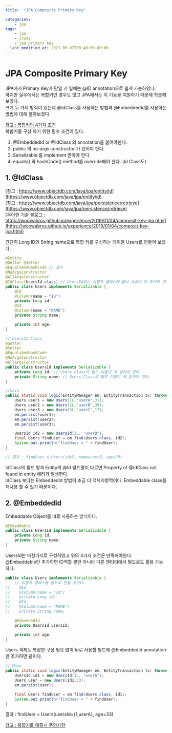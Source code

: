 ```yaml
---
title:  "JPA Composite Primary Key"

categories:
	- jpa
tags:
	- jpa
	- study
	- jpa primary key
  last_modified_at: 2021-05-02T00:40:00-00:00
---
```


# JPA Composite Primary Key
JPA에서 Primary Key가 단일 키 일때는 @ID annotation으로 쉽게 가능하였다.   
하지만 실무에서는 복합키인 경우도 많고 JPA에서는 이 기능을 지원하기 때문에 학습해 보았다.   
크게 두 가지 방식이 있는데 @IdClass를 사용하는 방법과 @EmbeddedId를 사용하는 방법에 대해 알아보겠다.   

[참고 : 복합키의 4가지 조건 ](https://www.programmergirl.com/jpa-hibernate-identifiers/)   
복합키를 구성 하기 위한 필수 조건이 있다.   
1. @EmbeddedId or @IdClass 의 annotation을 붙여야한다.
2. public 의 no-args constructor 가 있어야 한다.
3. Serializable 를 implement 받아야 한다.
4. equals() 와 hashCode() method를 override해야 한다. (Id Class도)

## 1. @IdClass 
[참고 : https://www.objectdb.com/java/jpa/entity/id](https://www.objectdb.com/java/jpa/entity/id)   
[참고 : https://www.objectdb.com/java/jpa/persistence/retrieve](https://www.objectdb.com/java/jpa/persistence/retrieve)    
[우아한 기술 블로그 : https://woowabros.github.io/experience/2019/01/04/composit-key-jpa.html](https://woowabros.github.io/experience/2019/01/04/composit-key-jpa.html)    

간단히 Long ID와 String name으로 복합 키를 구성하는 테이블 Users를 만들어 보겠다.    
```java
@Entity
@Getter @Setter
@EqualsAndHashCode // 필수
@NoArgsConstructor
@AllArgsConstructor
@IdClass(UsersId.class) // UsersId라는 식별자 클래스에 @Id 속성이 다 있어야 한다.
public class Users implements Serializable {
    @Id
    @Column(name = "ID")
    private Long id;
    @Id
    @Column(name = "NAME")
    private String name;

    private int age;
}

// UsersId Class
@Getter
@Setter
@EqualsAndHashCode
@NoArgsConstructor
@AllArgsConstructor
public class UsersId implements Serializable {
    private Long id; // Users Class의 필드 이름이 꼭 같아야 한다.
    private String name; // Users Class의 필드 이름이 꼭 같아야 한다.
}

//main
public static void logic(EntityManager em, EntityTransaction tx) throws Exception {
    Users user1 = new Users(1L,"userA",31);
    Users user2 = new Users(2L,"userB",39);
    Users user3 = new Users(3L,"userC",17);
    em.persist(user1);
    em.persist(user2);
    em.persist(user3);

    UsersId id2 = new UsersId(2L, "userB");
    final Users findUser = em.find(Users.class, id2);
    System.out.println("findUser = " + findUser);
}

// 결과 : findUser = Users(id=2, name=userB, age=39)
```

IdClass의 필드 명과 Entity의 @Id 필드명이 다르면 Property of @IdClass not found in entity 에러가 발생한다.   
IdClass 보다는 EmbeddedId 방법이 조금 더 객체지향적이다. Embeddable class를 재사용 할 수 있기 때문이다.   

## 2. @EmbeddedId
Embeddable Object를 Id로 사용하는 방식이다.    
```java
@Embeddable
public class UsersId implements Serializable {
    private Long id;
    private String name;
}
```
UsersId는 마찬가지로 구성하였고 위의 4가지 조건은 만족해야한다.    
@Embeddable만 추가하면 ID역할 뿐만 아니라 다른 엔티티에서 필드로도 활용 가능하다.   
```java
public class Users implements Serializable {
    // 식별자 클래스를 별도로 만들 것이다.
//    @Id
//    @Column(name = "ID")
//    private Long id;
//    @Id
//    @Column(name = "NAME")
//    private String name;

    @EmbeddedId
    private UsersId usersId;

    private int age;
}
```
Users 객체도 복잡한 구성 필요 없이 Id로 사용할 필드에 @EmbeddedId annotation만 추가하면 끝이다.   

```java
// Main
public static void logic(EntityManager em, EntityTransaction tx) throws Exception {
    UsersId id1 = new UsersId(1L, "userA");
    Users user = new Users(id1,33);
    em.persist(user);

    final Users findUser = em.find(Users.class, id1);
    System.out.println("findUser = " + findUser);
}
```
결과 : findUser = Users(usersId={1,userA}, age=33)   

[참고 : 복합키로 매핑시 주의사항](https://medium.com/@SlackBeck/jpa-joincolumns-%EC%82%AC%EC%9A%A9%EC%8B%9C-%EC%A3%BC%EC%9D%98-%EC%82%AC%ED%95%AD-7bc22b98ed9b)   
